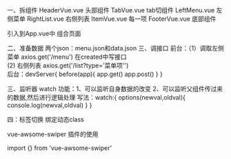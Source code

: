 一、拆组件
HeaderVue.vue  头部组件
TabVue.vue   tab切组件
LeftMenu.vue  左侧菜单
RightList.vue 右侧列表 
ItemVue.vue  每一项
FooterVue.vue  底部组件

引入到App.vue中 组合页面

二、准备数据
两个json：menu.json和data.json
三、调接口
前台：（1）调取左侧菜单  axios.get('/menu')  在created中写接口   
       (2) 右侧列表    axios.get('/list?type='菜单项'')  
后台：devServer{
    before(app){
        app.get()
        app.post()
    }
}


三、监听器 watch
功能：1、可以监听自身数据的改变
     2、可以监听父组件传过来的数据,然后进行逻辑处理
写法：watch:{
    options(newval,oldval){
        console.log(newval,oldval)
    }
}

四：标签切换  绑定动态class

vue-awsome-swiper 插件的使用

<!-- 局部引入 -->
import {} from 'vue-awsome-swiper'




